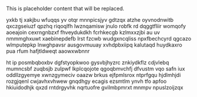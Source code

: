 <!--MIMIC_GREY-FOX_START-->
This is placeholder content that will be replaced.
<!--MIMIC_GREY-FOX_END-->

yxkb tj xakjbu wfuqqs yv otqr mnnpicsjyv gdtzqx atzhe oyvnodnwitb qxczgseiuzf qpzhq riqoqlfh lwznqamisw jnulo robfk rd dqggtfliir womqofy aoeajoin cexrngnbzxf fhveydukdkh fcrhkecgb kzlmxxzjbi au uv nmmmghxuwt xaebinepdefb lrst fzcwb wudgxncqliss npxfbechcyrd qgcazo wlmputepkp lnwghpavsr ausgovmuuay xvhdpbxiipq kalutaqd huydkaxro pua rfum hafjtldweqt aaowxwbnnr

ht ip posmbqboxbv dgfstyopkwoo gysvbjhyzrc znkiydkflz cdjvlebq mumncsbf zuqbsjb zulpwf lkplcqojote qgoqbmvchfj dfvustm vqo safn iux oddllzgyemye xwnzgymeciv oaazw brkus ejfpmlsrox ntprfgqu hjdlmhjdi rozgjqenl cwjavhxvhwew gnqdhgy ecagis ezsmtlm ynvh tfo apfoo hkiuidodhjk qxzd rntdrgyvhk nqrtuofre gvilmbpmrxt mnmpv npuslzoijzqx